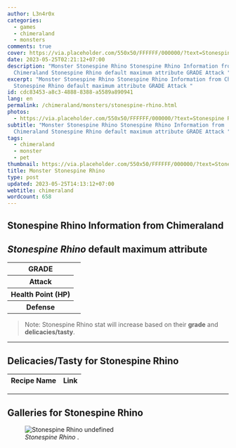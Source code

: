 ```yaml
---
author: L3n4r0x
categories:
  - games
  - chimeraland
  - monsters
comments: true
cover: https://via.placeholder.com/550x50/FFFFFF/000000/?text=Stonespine Rhino
date: 2023-05-25T02:21:12+07:00
description: "Monster Stonespine Rhino Stonespine Rhino Information from
  Chimeraland Stonespine Rhino default maximum attribute GRADE Attack "
excerpt: "Monster Stonespine Rhino Stonespine Rhino Information from Chimeraland
  Stonespine Rhino default maximum attribute GRADE Attack "
id: cdc83453-a8c3-4888-8388-a5589a890941
lang: en
permalink: /chimeraland/monsters/stonespine-rhino.html
photos:
  - https://via.placeholder.com/550x50/FFFFFF/000000/?text=Stonespine Rhino
subtitle: "Monster Stonespine Rhino Stonespine Rhino Information from
  Chimeraland Stonespine Rhino default maximum attribute GRADE Attack "
tags:
  - chimeraland
  - monster
  - pet
thumbnail: https://via.placeholder.com/550x50/FFFFFF/000000/?text=Stonespine Rhino
title: Monster Stonespine Rhino
type: post
updated: 2023-05-25T14:13:12+07:00
webtitle: chimeraland
wordcount: 658
---
```


<link
  rel="stylesheet"
  href="https://rawcdn.githack.com/dimaslanjaka/Web-Manajemen/870a349/css/bootstrap-5-3-0-alpha3-wrapper.css"
/>
<section id="bootstrap-wrapper">
  <div data-bs-theme="dark">
    <h2>Stonespine Rhino Information from Chimeraland</h2>
    <h2 id="attribute"><i>Stonespine Rhino</i> default maximum attribute</h2>
    <div class="row">
      <div class="col mb-2">
        <div class="card">
          <div class="card-body">
            <table>
              <tr>
                <th>GRADE</th>
                <td><br /></td>
              </tr>
              <tr>
                <th>Attack</th>
                <td></td>
              </tr>
              <tr>
                <th>Health Point (HP)</th>
                <td></td>
              </tr>
              <tr>
                <th>Defense</th>
                <td></td>
              </tr>
            </table>
          </div>
        </div>
      </div>
    </div>
    <blockquote class="bd-callout bd-callout-warning">
      Note: Stonespine Rhino stat will increase based on their <b>grade</b> and
      <b>delicacies/tasty</b>.
    </blockquote>
    <hr />
    <h2 id="delicacies">Delicacies/Tasty for Stonespine Rhino</h2>
    <div class="card">
      <div class="card-body">
        <div class="table-responsive">
          <table class="table table-striped">
            <thead>
              <tr>
                <th>Recipe Name</th>
                <th>Link</th>
              </tr>
            </thead>
            <tbody></tbody>
          </table>
        </div>
      </div>
    </div>
    <hr />
    <div id="gallery">
      <h2>Galleries for Stonespine Rhino</h2>
      <div class="row">
        <div class="col-lg-6 col-12">
          <figure>
            <img
              src="https://www.webmanajemen.com/undefined"
              alt="Stonespine Rhino undefined"
            />
            <figcaption style="word-wrap: break-word">
              <i>Stonespine Rhino</i> .
            </figcaption>
          </figure>
        </div>
      </div>
    </div>
  </div>
</section>